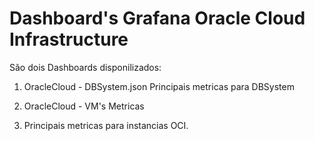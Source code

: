 # Dashboard's Grafana Oracle Cloud Infrastructure

São dois Dashboards disponilizados:

1. OracleCloud - DBSystem.json
Principais metricas para DBSystem

2. OracleCloud - VM's Metricas
3. Principais metricas para instancias OCI.
